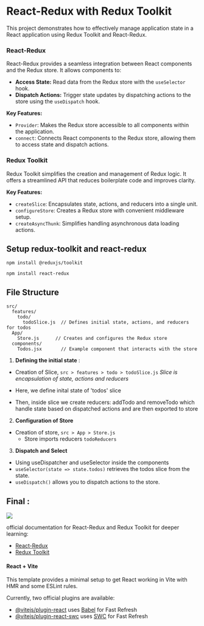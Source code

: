 # React-Redux with Redux Toolkit
This project demonstrates how to effectively manage application state in a React application using Redux Toolkit and React-Redux.

### React-Redux

React-Redux provides a seamless integration between React components and the Redux store. It allows components to:

- **Access State:** Read data from the Redux store with the `useSelector` hook.
- **Dispatch Actions:** Trigger state updates by dispatching actions to the store using the `useDispatch` hook.

**Key Features:**

- `Provider`: Makes the Redux store accessible to all components within the application.
- `connect`: Connects React components to the Redux store, allowing them to access state and dispatch actions.

### Redux Toolkit

Redux Toolkit simplifies the creation and management of Redux logic. It offers a streamlined API that reduces boilerplate code and improves clarity.

**Key Features:**

- `createSlice`: Encapsulates state, actions, and reducers into a single unit.
- `configureStore`: Creates a Redux store with convenient middleware setup.
- `createAsyncThunk`: Simplifies handling asynchronous data loading actions.


## Setup redux-toolkit and react-redux 
```
npm install @reduxjs/toolkit
```

```
npm install react-redux
```

##  File Structure 
```
src/
  features/
    todo/
      todoSlice.js  // Defines initial state, actions, and reducers for todos
  App/
    Store.js      // Creates and configures the Redux store
  components/
    Todos.jsx       // Example component that interacts with the store
```

1. **Defining the initial state** :
- Creation of Slice, `src > features > todo > todoSlice.js`
_Slice is encapsulation of state, actions and reducers_

- Here, we define inital state of 'todos' slice 
- Then, inside slice we create reducers: addTodo and removeTodo which handle state based on dispatched actions and are then exported to store

2. **Configuration of Store**
- Creation of store, `src > App > Store.js`
    - Store imports reducers `todoReducers`

3. **Dispatch and Select**
- Using useDispatcher and useSelector inside the components 
- `useSelector(state => state.todos)` retrieves the todos slice from the state.
- `useDispatch()` allows you to dispatch actions to the store.

## Final :
![](/assets/app_final.png)

official documentation for React-Redux and Redux Toolkit for deeper learning:

- [React-Redux](https://react-redux.js.org/) 
- [Redux Toolkit](https://redux-toolkit.js.org/)

#### React + Vite

This template provides a minimal setup to get React working in Vite with HMR and some ESLint rules.

Currently, two official plugins are available:

- [@vitejs/plugin-react](https://github.com/vitejs/vite-plugin-react/blob/main/packages/plugin-react/README.md) uses [Babel](https://babeljs.io/) for Fast Refresh
- [@vitejs/plugin-react-swc](https://github.com/vitejs/vite-plugin-react-swc) uses [SWC](https://swc.rs/) for Fast Refresh
